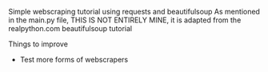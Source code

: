 Simple webscraping tutorial using requests and beautifulsoup
As mentioned in the main.py file, THIS IS NOT ENTIRELY MINE, it is adapted from the realpython.com beautifulsoup tutorial

Things to improve
- Test more forms of webscrapers
